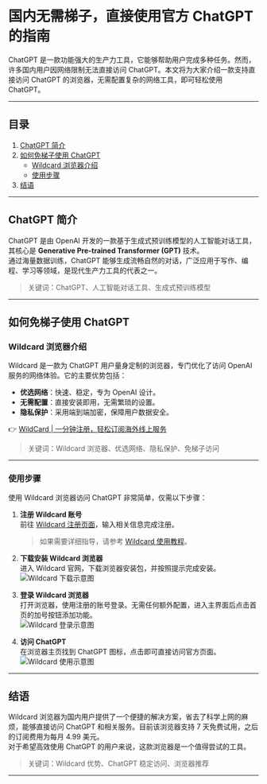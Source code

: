 # 国内无需梯子，直接使用官方 ChatGPT 的指南

ChatGPT 是一款功能强大的生产力工具，它能够帮助用户完成多种任务。然而，许多国内用户因网络限制无法直接访问 ChatGPT。本文将为大家介绍一款支持直接访问 ChatGPT 的浏览器，无需配置复杂的网络工具，即可轻松使用 ChatGPT。

---

## 目录

1. [ChatGPT 简介](#chatgpt简介)  
2. [如何免梯子使用 ChatGPT](#如何免梯子使用chatgpt)  
   - [Wildcard 浏览器介绍](#wildcard浏览器介绍)  
   - [使用步骤](#使用步骤)  
3. [结语](#结语)

---

## ChatGPT 简介

ChatGPT 是由 OpenAI 开发的一款基于生成式预训练模型的人工智能对话工具，其核心是 **Generative Pre-trained Transformer (GPT)** 技术。  
通过海量数据训练，ChatGPT 能够生成流畅自然的对话，广泛应用于写作、编程、学习等领域，是现代生产力工具的代表之一。

> 关键词：ChatGPT、人工智能对话工具、生成式预训练模型

---

## 如何免梯子使用 ChatGPT

### Wildcard 浏览器介绍

Wildcard 是一款为 ChatGPT 用户量身定制的浏览器，专门优化了访问 OpenAI 服务的网络体验。它的主要优势包括：

- **优选网络**：快速、稳定，专为 OpenAI 设计。
- **无需配置**：直接安装即用，无需繁琐的设置。
- **隐私保护**：采用端到端加密，保障用户数据安全。

👉 [WildCard | 一分钟注册，轻松订阅海外线上服务](https://bit.ly/bewildcard)

> 关键词：Wildcard 浏览器、优选网络、隐私保护、免梯子访问

---

### 使用步骤

使用 Wildcard 浏览器访问 ChatGPT 非常简单，仅需以下步骤：

1. **注册 Wildcard 账号**  
   前往 [Wildcard 注册页面](https://bit.ly/bewildcard)，输入相关信息完成注册。  
   > 如果需要详细指导，请参考 [Wildcard 使用教程](https://bit.ly/bewildcard)。

2. **下载安装 Wildcard 浏览器**  
   进入 Wildcard 官网，下载浏览器安装包，并按照提示完成安装。  
   <img src="https://xinyuweb.oss-cn-beijing.aliyuncs.com/img2024/202402282337524.png" alt="Wildcard 下载示意图">

3. **登录 Wildcard 浏览器**  
   打开浏览器，使用注册的账号登录。无需任何额外配置，进入主界面后点击首页的加号按钮添加功能。  
   <img src="https://xinyuweb.oss-cn-beijing.aliyuncs.com/img2024/202402282337804.png" alt="Wildcard 登录示意图">

4. **访问 ChatGPT**  
   在浏览器主页找到 ChatGPT 图标，点击即可直接访问官方页面。  
   <img src="https://xinyuweb.oss-cn-beijing.aliyuncs.com/img2024/202402282337516.png" alt="Wildcard 使用示意图">

---

## 结语

Wildcard 浏览器为国内用户提供了一个便捷的解决方案，省去了科学上网的麻烦，能够直接访问 ChatGPT 和相关服务。目前该浏览器支持 7 天免费试用，之后的订阅费用为每月 4.99 美元。  
对于希望高效使用 ChatGPT 的用户来说，这款浏览器是一个值得尝试的工具。

> 关键词：Wildcard 优势、ChatGPT 稳定访问、浏览器推荐

---


